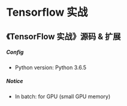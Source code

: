 # Tensorflow 实战
## 《TensorFlow 实战》源码 & 扩展
##### Config
* Python version: Python 3.6.5
##### Notice
* In batch: for GPU (small GPU memory)
